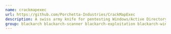 ```yaml
---
name: crackmapexec
url: https://github.com/Porchetta-Industries/CrackMapExec
description: A swiss army knife for pentesting Windows/Active Directory environments.
group: blackarch blackarch-scanner blackarch-exploitation blackarch-windows
---
```

